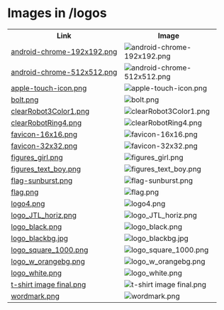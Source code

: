 # Images in /logos

<!-- This README lists all image files in the /logos directory -->
<table>
  <tr>
    <th>Link</th>
    <th>Image</th>
  </tr>
  <tr>
    <td><a href="https://images.jointheleague.org/logos/android-chrome-192x192.png">android-chrome-192x192.png</a></td>
    <td><img src="https://images.jointheleague.org/logos/android-chrome-192x192.png" alt="android-chrome-192x192.png" style="max-width:200px; max-height:200px;"></td>
  </tr>
  <tr>
    <td><a href="https://images.jointheleague.org/logos/android-chrome-512x512.png">android-chrome-512x512.png</a></td>
    <td><img src="https://images.jointheleague.org/logos/android-chrome-512x512.png" alt="android-chrome-512x512.png" style="max-width:200px; max-height:200px;"></td>
  </tr>
  <tr>
    <td><a href="https://images.jointheleague.org/logos/apple-touch-icon.png">apple-touch-icon.png</a></td>
    <td><img src="https://images.jointheleague.org/logos/apple-touch-icon.png" alt="apple-touch-icon.png" style="max-width:200px; max-height:200px;"></td>
  </tr>
  <tr>
    <td><a href="https://images.jointheleague.org/logos/bolt.png">bolt.png</a></td>
    <td><img src="https://images.jointheleague.org/logos/bolt.png" alt="bolt.png" style="max-width:200px; max-height:200px;"></td>
  </tr>
  <tr>
    <td><a href="https://images.jointheleague.org/logos/clearRobot3Color1.png">clearRobot3Color1.png</a></td>
    <td><img src="https://images.jointheleague.org/logos/clearRobot3Color1.png" alt="clearRobot3Color1.png" style="max-width:200px; max-height:200px;"></td>
  </tr>
  <tr>
    <td><a href="https://images.jointheleague.org/logos/clearRobotRing4.png">clearRobotRing4.png</a></td>
    <td><img src="https://images.jointheleague.org/logos/clearRobotRing4.png" alt="clearRobotRing4.png" style="max-width:200px; max-height:200px;"></td>
  </tr>
  <tr>
    <td><a href="https://images.jointheleague.org/logos/favicon-16x16.png">favicon-16x16.png</a></td>
    <td><img src="https://images.jointheleague.org/logos/favicon-16x16.png" alt="favicon-16x16.png" style="max-width:200px; max-height:200px;"></td>
  </tr>
  <tr>
    <td><a href="https://images.jointheleague.org/logos/favicon-32x32.png">favicon-32x32.png</a></td>
    <td><img src="https://images.jointheleague.org/logos/favicon-32x32.png" alt="favicon-32x32.png" style="max-width:200px; max-height:200px;"></td>
  </tr>
  <tr>
    <td><a href="https://images.jointheleague.org/logos/figures_girl.png">figures_girl.png</a></td>
    <td><img src="https://images.jointheleague.org/logos/figures_girl.png" alt="figures_girl.png" style="max-width:200px; max-height:200px;"></td>
  </tr>
  <tr>
    <td><a href="https://images.jointheleague.org/logos/figures_text_boy.png">figures_text_boy.png</a></td>
    <td><img src="https://images.jointheleague.org/logos/figures_text_boy.png" alt="figures_text_boy.png" style="max-width:200px; max-height:200px;"></td>
  </tr>
  <tr>
    <td><a href="https://images.jointheleague.org/logos/flag-sunburst.png">flag-sunburst.png</a></td>
    <td><img src="https://images.jointheleague.org/logos/flag-sunburst.png" alt="flag-sunburst.png" style="max-width:200px; max-height:200px;"></td>
  </tr>
  <tr>
    <td><a href="https://images.jointheleague.org/logos/flag.png">flag.png</a></td>
    <td><img src="https://images.jointheleague.org/logos/flag.png" alt="flag.png" style="max-width:200px; max-height:200px;"></td>
  </tr>
  <tr>
    <td><a href="https://images.jointheleague.org/logos/logo4.png">logo4.png</a></td>
    <td><img src="https://images.jointheleague.org/logos/logo4.png" alt="logo4.png" style="max-width:200px; max-height:200px;"></td>
  </tr>
  <tr>
    <td><a href="https://images.jointheleague.org/logos/logo_JTL_horiz.png">logo_JTL_horiz.png</a></td>
    <td><img src="https://images.jointheleague.org/logos/logo_JTL_horiz.png" alt="logo_JTL_horiz.png" style="max-width:200px; max-height:200px;"></td>
  </tr>
  <tr>
    <td><a href="https://images.jointheleague.org/logos/logo_black.png">logo_black.png</a></td>
    <td><img src="https://images.jointheleague.org/logos/logo_black.png" alt="logo_black.png" style="max-width:200px; max-height:200px;"></td>
  </tr>
  <tr>
    <td><a href="https://images.jointheleague.org/logos/logo_blackbg.jpg">logo_blackbg.jpg</a></td>
    <td><img src="https://images.jointheleague.org/logos/logo_blackbg.jpg" alt="logo_blackbg.jpg" style="max-width:200px; max-height:200px;"></td>
  </tr>
  <tr>
    <td><a href="https://images.jointheleague.org/logos/logo_square_1000.png">logo_square_1000.png</a></td>
    <td><img src="https://images.jointheleague.org/logos/logo_square_1000.png" alt="logo_square_1000.png" style="max-width:200px; max-height:200px;"></td>
  </tr>
  <tr>
    <td><a href="https://images.jointheleague.org/logos/logo_w_orangebg.png">logo_w_orangebg.png</a></td>
    <td><img src="https://images.jointheleague.org/logos/logo_w_orangebg.png" alt="logo_w_orangebg.png" style="max-width:200px; max-height:200px;"></td>
  </tr>
  <tr>
    <td><a href="https://images.jointheleague.org/logos/logo_white.png">logo_white.png</a></td>
    <td><img src="https://images.jointheleague.org/logos/logo_white.png" alt="logo_white.png" style="max-width:200px; max-height:200px;"></td>
  </tr>
  <tr>
    <td><a href="https://images.jointheleague.org/logos/t-shirt image final.png">t-shirt image final.png</a></td>
    <td><img src="https://images.jointheleague.org/logos/t-shirt image final.png" alt="t-shirt image final.png" style="max-width:200px; max-height:200px;"></td>
  </tr>
  <tr>
    <td><a href="https://images.jointheleague.org/logos/wordmark.png">wordmark.png</a></td>
    <td><img src="https://images.jointheleague.org/logos/wordmark.png" alt="wordmark.png" style="max-width:200px; max-height:200px;"></td>
  </tr>
</table>

